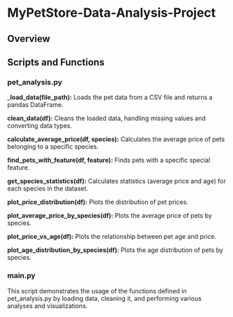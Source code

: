 # MyPetStore-Data-Analysis-Project

## Overview

## Scripts and Functions
### pet_analysis.py

_**load_data(file_path):** Loads the pet data from a CSV file and returns a pandas DataFrame.

**clean_data(df):** Cleans the loaded data, handling missing values and converting data types.

**calculate_average_price(df, species):** Calculates the average price of pets belonging to a specific species.

**find_pets_with_feature(df, feature):** Finds pets with a specific special feature.

**get_species_statistics(df):** Calculates statistics (average price and age) for each species in the dataset.

**plot_price_distribution(df):** Plots the distribution of pet prices.

**plot_average_price_by_species(df):** Plots the average price of pets by species.

**plot_price_vs_age(df):** Plots the relationship between pet age and price.

**plot_age_distribution_by_species(df):** Plots the age distribution of pets by species.

### main.py

This script demonstrates the usage of the functions defined in pet_analysis.py by loading data, cleaning it, and performing various analyses and visualizations.
